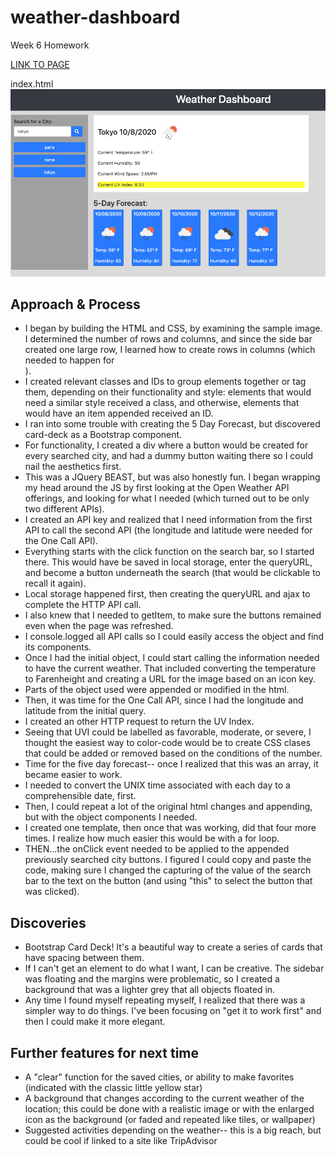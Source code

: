 # weather-dashboard
Week 6 Homework

[LINK TO PAGE](https://theoriginalison.github.io/weather-dashboard/)

index.html
![Screenshot of Weather Dashboard with stored cities](./assets/weather-dashboard-screenshot.png)

## Approach & Process

- I began by building the HTML and CSS, by examining the sample image. I determined the number of rows and columns, and since the side bar created one large row, I learned how to create rows in columns (which needed to happen for <main>).
- I created relevant classes and IDs to group elements together or tag them, depending on their functionality and style: elements that would need a similar style received a class, and otherwise, elements that would have an item appended received an ID.
- I ran into some trouble with creating the 5 Day Forecast, but discovered card-deck as a Bootstrap component.
- For functionality, I created a div where a button would be created for every searched city, and had a dummy button waiting there so I could nail the aesthetics first.
- This was a JQuery BEAST, but was also honestly fun. I began wrapping my head around the JS by first looking at the Open Weather API offerings, and looking for what I needed (which turned out to be only two different APIs).
- I created an API key and realized that I need information from the first API to call the second API (the longitude and latitude were needed for the One Call API).
- Everything starts with the click function on the search bar, so I started there. This would have be saved in local storage, enter the queryURL, and become a button underneath the search (that would be clickable to recall it again).
- Local storage happened first, then creating the queryURL and ajax to complete the HTTP API call.
- I also knew that I needed to getItem, to make sure the buttons remained even when the page was refreshed.
- I console.logged all API calls so I could easily access the object and find its components.
- Once I had the initial object, I could start calling the information needed to have the current weather. That included converting the temperature to Farenheight and creating a URL for the image based on an icon key.
- Parts of the object used were appended or modified in the html.
- Then, it was time for the One Call API, since I had the longitude and latitude from the initial query.
- I created an other HTTP request to return the UV Index.
- Seeing that UVI could be labelled as favorable, moderate, or severe, I thought the easiest way to color-code would be to create CSS clases that could be added or removed based on the conditions of the number. 
- Time for the five day forecast-- once I realized that this was an array, it became easier to work.
- I needed to convert the UNIX time associated with each day to a comprehensible date, first.
- Then, I could repeat a lot of the original html changes and appending, but with the object components I needed. 
- I created one template, then once that was working, did that four more times. I realize how much easier this would be with a for loop.
- THEN...the onClick event needed to be applied to the appended previously searched city buttons. I figured I could copy and paste the code, making sure I changed the capturing of the value of the search bar to the text on the button (and using "this" to select the button that was clicked).

## Discoveries
- Bootstrap Card Deck! It's a beautiful way to create a series of cards that have spacing between them.
- If I can't get an element to do what I want, I can be creative. The sidebar was floating and the margins were problematic, so I created a background that was a lighter grey that all objects floated in. 
- Any time I found myself repeating myself, I realized that there was a simpler way to do things. I've been focusing on "get it to work first" and then I could make it more elegant. 

## Further features for next time
- A "clear" function for the saved cities, or ability to make favorites (indicated with the classic little yellow star)
- A background that changes according to the current weather of the location; this could be done with a realistic image or with the enlarged icon as the background (or faded and repeated like tiles, or wallpaper)
- Suggested activities depending on the weather-- this is a big reach, but could be cool if linked to a site like TripAdvisor
